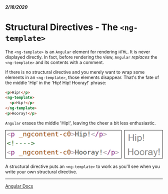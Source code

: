 ##### 2/18/2020
# Structural Directives - The `<ng-template>`
The `<ng-template>` is an `Angular` element for rendering `HTML`.  It is never displayed directly.  In fact, before rendering the view, `Angular` _replaces_ the `<ng-template>` and its contents with a comment.

If there is no structural directive and you merely want to wrap some elements in an `<ng-template>`, those elements disappear.  That's the fate of the middle 'Hip' in the 'Hip! Hip! Hooray!' phrase:

```html
<p>Hip!</p>
<ng-template>
  <p>Hip!</p>
</ng-template>
<p>Hooray!</p>
```
`Angular` erases the middle 'Hip!', leaving the cheer a bit less enthusiastic.

![`<ng-template>` Demo](../../../Assets/ngTemplate.png)

A structural directive puts an `<ng-template>` to work as you'll see when you write your own structural directive.

---

[Angular Docs](https://angular.io/guide/structural-directives#the-ng-template)